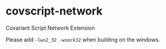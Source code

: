 # covscript-network
Covariant Script Network Extension

Please add `-lws2_32 -wsock32` when building on the windows.
